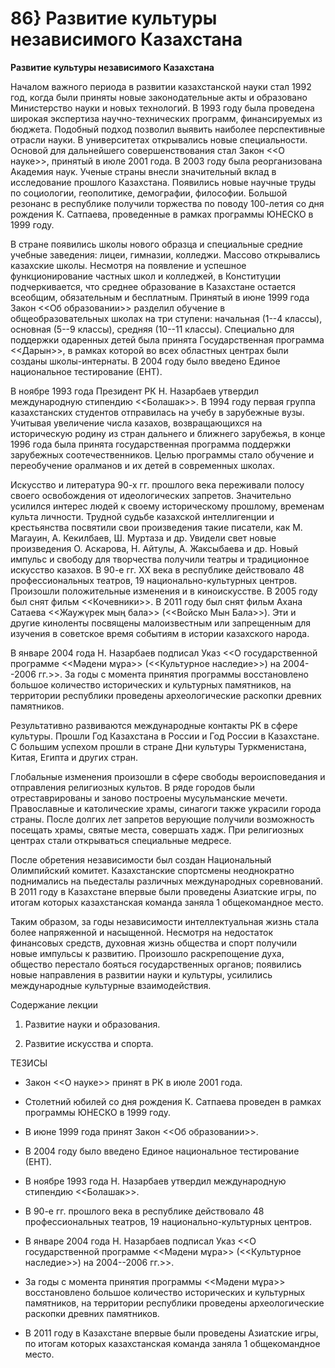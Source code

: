 # 86} Развитие культуры независимого Казахстана

**Развитие культуры независимого Казахстана**

Началом важного периода в развитии казахстанской науки стал 1992 год, когда были приняты новые законодательные акты и образовано Министерство науки и новых технологий. В 1993 году была проведена широкая экспертиза научно-технических программ, финансируемых из бюджета. Подобный подход позволил выявить наиболее перспективные отрасли науки. В университетах открывались новые специальности. Основой для дальнейшего совершенствования стал Закон \<\<О науке\>\>, принятый в июле 2001 года. В 2003 году была реорганизована Академия наук. Ученые страны внесли значительный вклад в исследование прошлого Казахстана. Появились новые научные труды по социологии, геополитике, демографии, философии. Большой резонанс в республике получили торжества по поводу 100-летия со дня рождения К. Сатпаева, проведенные в рамках программы ЮНЕСКО в 1999 году.

В стране появились школы нового образца и специальные средние учебные заведения: лицеи, гимназии, колледжи. Массово открывались казахские школы. Несмотря на появление и успешное функционирование частных школ и колледжей, в Конституции подчеркивается, что среднее образование в Казахстане остается всеобщим, обязательным и бесплатным. Принятый в июне 1999 года Закон \<\<Об образовании\>\> разделил обучение в общеобразовательных школах на три ступени: начальная (1--4 классы), основная (5--9 классы), средняя (10--11 классы). Специально для поддержки одаренных детей была принята Государственная программа \<\<Дарын\>\>, в рамках которой во всех областных центрах были созданы школы-интернаты. В 2004 году было введено Единое национальное тестирование (ЕНТ).

В ноябре 1993 года Президент РК Н. Назарбаев утвердил международную стипендию \<\<Болашак\>\>. В 1994 году первая группа казахстанских студентов отправилась на учебу в зарубежные вузы. Учитывая увеличение числа казахов, возвращающихся на историческую родину из стран дальнего и ближнего зарубежья, в конце 1996 года была принята государственная программа поддержки зарубежных соотечественников. Целью программы стало обучение и переобучение оралманов и их детей в современных школах.

Искусство и литература 90-х гг. прошлого века переживали полосу своего освобождения от идеологических запретов. Значительно усилился интерес людей к своему историческому прошлому, временам культа личности. Трудной судьбе казахской интеллигенции и крестьянства посвятили свои произведения такие писатели, как М. Магауин, А. Кекилбаев, Ш. Муртаза и др. Увидели свет новые произведения О. Аскарова, Н. Айтулы, А. Жаксыбаева и др. Новый импульс и свободу для творчества получили театры и традиционное искусство казахов. В 90-е гг. ХХ века в республике действовало 48 профессиональных театров, 19 национально-культурных центров. Произошли положительные изменения и в киноискусстве. В 2005 году был снят фильм \<\<Кочевники\>\>. В 2011 году был снят фильм Ахана Сатаева \<\<Жаужүрек мың бала\>\> (\<\<Войско Мын Бала\>\>). Эти и другие киноленты посвящены малоизвестным или запрещенным для изучения в советское время событиям в истории казахского народа.

В январе 2004 года Н. Назарбаев подписал Указ \<\<О государственной программе \<\<Мәдени мұра\>\> (\<\<Культурное наследие\>\>) на 2004--2006 гг.\>\>. За годы с момента принятия программы восстановлено большое количество исторических и культурных памятников, на территории республики проведены археологические раскопки древних памятников.

Результативно развиваются международные контакты РК в сфере культуры. Прошли Год Казахстана в России и Год России в Казахстане. С большим успехом прошли в стране Дни культуры Туркменистана, Китая, Египта и других стран.

Глобальные изменения произошли в сфере свободы вероисповедания и отправления религиозных культов. В ряде городов были отреставрированы и заново построены мусульманские мечети. Православные и католические храмы, синагоги также украсили города страны. После долгих лет запретов верующие получили возможность посещать храмы, святые места, совершать хадж. При религиозных центрах стали открываться специальные медресе.

После обретения независимости был создан Национальный Олимпийский комитет. Казахстанские спортсмены неоднократно поднимались на пьедесталы различных международных соревнований. В 2011 году в Казахстане впервые были проведены Азиатские игры, по итогам которых казахстанская команда заняла 1 общекомандное место.

Таким образом, за годы независимости интеллектуальная жизнь стала более напряженной и насыщенной. Несмотря на недостаток финансовых средств, духовная жизнь общества и спорт получили новые импульсы к развитию. Произошло раскрепощение духа, общество перестало бояться государственных органов; появились новые направления в развитии науки и культуры, усилились международные культурные взаимодействия.

Содержание лекции

1. Развитие науки и образования.

2. Развитие искусства и спорта.

ТЕЗИСЫ

* Закон \<\<О науке\>\> принят в РК в июле 2001 года.

* Столетний юбилей со дня рождения К. Сатпаева проведен в рамках программы ЮНЕСКО в 1999 году.

* В июне 1999 года принят Закон \<\<Об образовании\>\>.

* В 2004 году было введено Единое национальное тестирование (ЕНТ).

* В ноябре 1993 года Н. Назарбаев утвердил международную стипендию \<\<Болашак\>\>.

* В 90-е гг. прошлого века в республике действовало 48 профессиональных театров, 19 национально-культурных центров.

* В январе 2004 года Н. Назарбаев подписал Указ \<\<О государственной программе \<\<Мәдени мұра\>\> (\<\<Культурное наследие\>\>) на 2004--2006 гг.\>\>.

* За годы с момента принятия программы \<\<Мәдени мұра\>\> восстановлено большое количество исторических и культурных памятников, на территории республики проведены археологические раскопки древних памятников.

* В 2011 году в Казахстане впервые были проведены Азиатские игры, по итогам которых казахстанская команда заняла 1 общекомандное место.


